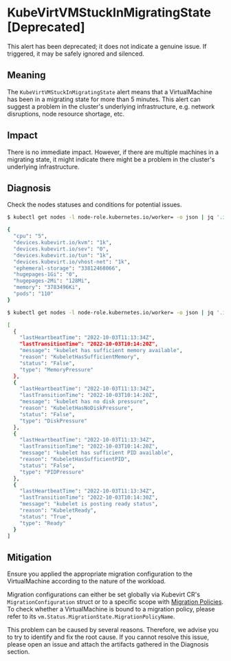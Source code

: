 # KubeVirtVMStuckInMigratingState [Deprecated]

This alert has been deprecated; it does not indicate a genuine issue. If
triggered, it may be safely ignored and silenced.

## Meaning

The `KubeVirtVMStuckInMigratingState` alert means that a VirtualMachine has been
in a migrating state for more than 5 minutes. This alert can suggest a problem
in the cluster's underlying infrastructure, e.g. network disruptions, node
resource shortage, etc.

## Impact

There is no immediate impact. However, if there are multiple machines in a
migrating state, it might indicate there might be a problem in the cluster's
underlying infrastructure.

## Diagnosis

Check the nodes statuses and conditions for potential issues.

```bash
$ kubectl get nodes -l node-role.kubernetes.io/worker= -o json | jq '.items | .[].status.allocatable'

{
  "cpu": "5",
  "devices.kubevirt.io/kvm": "1k",
  "devices.kubevirt.io/sev": "0",
  "devices.kubevirt.io/tun": "1k",
  "devices.kubevirt.io/vhost-net": "1k",
  "ephemeral-storage": "33812468066",
  "hugepages-1Gi": "0",
  "hugepages-2Mi": "128Mi",
  "memory": "3783496Ki",
  "pods": "110"
}
```

```bash
$ kubectl get nodes -l node-role.kubernetes.io/worker= -o json | jq '.items | .[].status.conditions'

[
  {
    "lastHeartbeatTime": "2022-10-03T11:13:34Z",
    "lastTransitionTime": "2022-10-03T10:14:20Z",
    "message": "kubelet has sufficient memory available",
    "reason": "KubeletHasSufficientMemory",
    "status": "False",
    "type": "MemoryPressure"
  },
  {
    "lastHeartbeatTime": "2022-10-03T11:13:34Z",
    "lastTransitionTime": "2022-10-03T10:14:20Z",
    "message": "kubelet has no disk pressure",
    "reason": "KubeletHasNoDiskPressure",
    "status": "False",
    "type": "DiskPressure"
  },
  {
    "lastHeartbeatTime": "2022-10-03T11:13:34Z",
    "lastTransitionTime": "2022-10-03T10:14:20Z",
    "message": "kubelet has sufficient PID available",
    "reason": "KubeletHasSufficientPID",
    "status": "False",
    "type": "PIDPressure"
  },
  {
    "lastHeartbeatTime": "2022-10-03T11:13:34Z",
    "lastTransitionTime": "2022-10-03T10:14:30Z",
    "message": "kubelet is posting ready status",
    "reason": "KubeletReady",
    "status": "True",
    "type": "Ready"
  }
]
```

## Mitigation

Ensure you applied the appropriate migration configuration to the VirtualMachine
according to the nature of the workload.

Migration configurations can either be set globally via Kubevirt CR's
`MigrationConfiguration` struct or to a specific scope with
[Migration Policies](https://kubevirt.io/user-guide/operations/migration_policies/#migration-policies).
To check whether a VirtualMachine is bound to a migration policy, please refer
to its `vm.Status.MigrationState.MigrationPolicyName`.

This problem can be caused by several reasons. Therefore, we advise you to try
to identify and fix the root cause. If you cannot resolve this issue, please
open an issue and attach the artifacts gathered in the Diagnosis section.